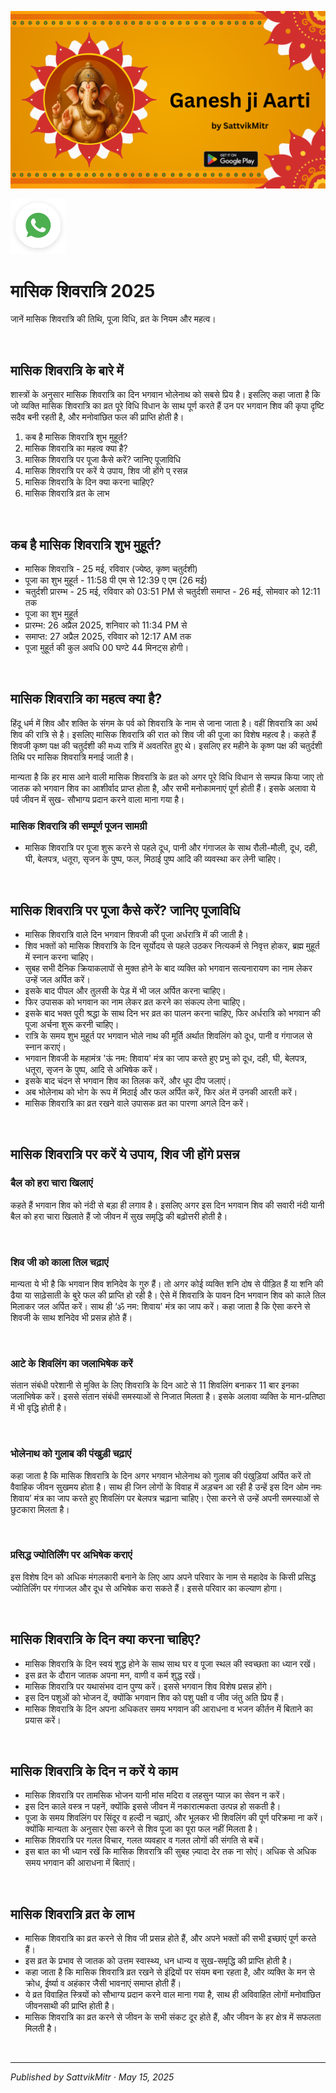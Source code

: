<!-- Banner SVG -->
![Banner](https://raw.githubusercontent.com/anandwana001/content-repo/refs/heads/main/aarti/ganesh/ganesh_ji_aarti_banner.png)

<!-- Share & WhatsApp icons as SVG -->
<a href="https://api.whatsapp.com/send?text=Check%20out%20this%20article%20in%20the%20Hanuman%20Chalisa%20app%3A%20https%3A%2F%2Fwww.sattvikmitr.com%2Farticles%3FcontentUrl%3Dhttps%253A%252F%252Fraw.githubusercontent.com%252Fanandwana001%252Fcontent-repo%252Frefs%252Fheads%252Fmain%252Faarti%252Fganesh%252Fganesh_aarti_english.md%26title%3DGanesh%2520Aarti">
  <img src="https://raw.githubusercontent.com/anandwana001/content-repo/refs/heads/main/assets/ic_wtsapp_share_rounded.svg" alt="WhatsApp"/>
</a>

<br>

# मासिक शिवरात्रि 2025
जानें मासिक शिवरात्रि की तिथि, पूजा विधि, व्रत के नियम और महत्व।

<br>

## मासिक शिवरात्रि के बारे में
शास्त्रों के अनुसार मासिक शिवरात्रि का दिन भगवान भोलेनाथ को सबसे प्रिय है। इसलिए कहा जाता है कि जो व्यक्ति मासिक शिवरात्रि का व्रत पूरे विधि विधान के साथ पूर्ण करते हैं उन पर भगवान शिव की कृपा दृष्टि सदैव बनी रहती है, और मनोवांछित फल की प्राप्ति होती है।

1. कब है मासिक शिवरात्रि शुभ मुहूर्त?
2. मासिक शिवरात्रि का महत्व क्या है?
3. मासिक शिवरात्रि पर पूजा कैसे करें? जानिए पूजाविधि
4. मासिक शिवरात्रि पर करें ये उपाय, शिव जी होंगे प् रसन्न
5. मासिक शिवरात्रि के दिन क्या करना चाहिए?
6. मासिक शिवरात्रि व्रत के लाभ

<br>

## कब है मासिक शिवरात्रि शुभ मुहूर्त?
- मासिक शिवरात्रि - 25 मई, रविवार (ज्येष्ठ, कृष्ण चतुर्दशी)
- पूजा का शुभ मुहूर्त - 11:58 पी एम से 12:39 ए एम (26 मई)
- चतुर्दशी प्रारम्भ - 25 मई, रविवार को 03:51 PM से
चतुर्दशी समाप्त - 26 मई, सोमवार को 12:11 तक
- पूजा का शुभ मुहूर्त
- प्रारम्भ: 26 अप्रैल 2025, शनिवार को 11:34 PM से
- समाप्त: 27 अप्रैल 2025, रविवार को 12:17 AM तक
- पूजा मुहूर्त की कुल अवधि 00 घण्टे 44 मिनट्स होगी।

<br>

## मासिक शिवरात्रि का महत्व क्या है?
हिंदू धर्म में शिव और शक्ति के संगम के पर्व को शिवरात्रि के नाम से जाना जाता है। वहीं शिवरात्रि का अर्थ शिव की रात्रि से है। इसलिए मासिक शिवरात्रि की रात को शिव जी की पूजा का विशेष महत्व है। कहते हैं शिवजी कृष्ण पक्ष की चतुर्दशी की मध्य रात्रि में अवतरित हुए थे। इसलिए हर महीने के कृष्ण पक्ष की चतुर्दशी तिथि पर मासिक शिवरात्रि मनाई जाती है।

मान्यता है कि हर मास आने वाली मासिक शिवरात्रि के व्रत को अगर पूरे विधि विधान से सम्पन्न किया जाए तो जातक को भगवान शिव का आशीर्वाद प्राप्त होता है, और सभी मनोकामनाएं पूर्ण होती हैं। इसके अलावा ये पर्व जीवन में सुख- सौभाग्य प्रदान करने वाला माना गया है।

### मासिक शिवरात्रि की सम्पूर्ण पूजन सामग्री
- मासिक शिवरात्रि पर पूजा शुरू करने से पहले दूध, पानी और गंगाजल के साथ रौली-मौली, दूध, दही, घी, बेलपत्र, धतूरा, सृजन के पुष्प, फल, मिठाई पुष्प आदि की व्यवस्था कर लेनी चाहिए।

<br>

## मासिक शिवरात्रि पर पूजा कैसे करें? जानिए पूजाविधि
- मासिक शिवरात्रि वाले दिन भगवान शिवजी की पूजा अर्धरात्रि में की जाती है।
- शिव भक्तों को मासिक शिवरात्रि के दिन सूर्योदय से पहले उठकर नित्यकर्म से निवृत्त होकर, ब्रह्म मुहूर्त में स्नान करना चाहिए।
- सुबह सभी दैनिक क्रियाकलापों से मुक्त होने के बाद व्यक्ति को भगवान सत्यनारायण का नाम लेकर उन्हें जल अर्पित करें।
- इसके बाद पीपल और तुलसी के पेड़ में भी जल अर्पित करना चाहिए।
- फिर उपासक को भगवान का नाम लेकर व्रत करने का संकल्प लेना चाहिए।
- इसके बाद भक्त पूरी श्रद्धा के साथ दिन भर व्रत का पालन करना चाहिए, फिर अर्धरात्रि को भगवान की पूजा अर्चना शुरू करनी चाहिए।
- रात्रि के समय शुभ मुहूर्त पर भगवान भोले नाथ की मूर्ति अर्थात शिवलिंग को दूध, पानी व गंगाजल से स्नान कराएं।
- भगवान शिवजी के महामंत्र 'ऊं नम: शिवाय' मंत्र का जाप करते हुए प्रभु को दूध, दही, घी, बेलपत्र, धतूरा, सृजन के पुष्प, आदि से अभिषेक करें।
- इसके बाद चंदन से भगवान शिव का तिलक करें, और धूप दीप जलाएं।
- अब भोलेनाथ को भोग के रूप में मिठाई और फल अर्पित करें, फिर अंत में उनकी आरती करें।
- मासिक शिवरात्रि का व्रत रखने वाले उपासक व्रत का पारणा अगले दिन करें।

<br>

## मासिक शिवरात्रि पर करें ये उपाय, शिव जी होंगे प्रसन्न
### बैल को हरा चारा खिलाएं
कहते हैं भगवान शिव को नंदी से बड़ा ही लगाव है। इसलिए अगर इस दिन भगवान शिव की सवारी नंदी यानी बैल को हरा चारा खिलाते हैं जो जीवन में सुख समृद्धि की बढ़ोत्तरी होती है।

<br>

### शिव जी को काला तिल चढ़ाएं
मान्यता ये भी है कि भगवान शिव शनिदेव के गुरु हैं। तो अगर कोई व्यक्ति शनि दोष से पीड़ित हैं या शनि की ढैया या साढ़ेसाती के बुरे फल की प्राप्ति हो रही है। ऐसे में शिवरात्रि के पावन दिन भगवान शिव को काले तिल मिलाकर जल अर्पित करें। साथ ही ‘ॐ नम: शिवाय' मंत्र का जाप करें। कहा जाता है कि ऐसा करने से शिवजी के साथ शनिदेव भी प्रसन्न होते हैं।

<br>

### आटे के शिवलिंग का जलाभिषेक करें
संतान संबंधी परेशानी से मुक्ति के लिए शिवरात्रि के दिन आटे से 11 शिवलिंग बनाकर 11 बार इनका जलाभिषेक करें। इससे संतान संबंधी समस्याओं से निजात मिलता है। इसके अलावा व्यक्ति के मान-प्रतिष्ठा में भी वृद्धि होती है।

<br>

### भोलेनाथ को गुलाब की पंखुड़ी चढ़ाएं
कहा जाता है कि मासिक शिवरात्रि के दिन अगर भगवान भोलेनाथ को गुलाब की पंखुड़ियां अर्पित करें तो वैवाहिक जीवन सुखमय होता है। साथ ही जिन लोगों के विवाह में अड़चन आ रही है उन्हें इस दिन ओम नमः शिवाय’ मंत्र का जाप करते हुए शिवलिंग पर बेलपत्र चढ़ाना चाहिए। ऐसा करने से उन्हें अपनी समस्याओं से छुटकारा मिलता है।

<br>

### प्रसिद्ध ज्योतिर्लिंग पर अभिषेक कराएं
इस विशेष दिन को अधिक मंगलकारी बनाने के लिए आप अपने परिवार के नाम से महादेव के किसी प्रसिद्ध ज्योतिर्लिंग पर गंगाजल और दूध से अभिषेक करा सकते हैं। इससे परिवार का कल्याण होगा।

<br>

## मासिक शिवरात्रि के दिन क्या करना चाहिए?
- मासिक शिवरात्रि के दिन स्वयं शुद्ध होने के साथ साथ घर व पूजा स्थल की स्वच्छता का ध्यान रखें।
- इस व्रत के दौरान जातक अपना मन, वाणी व कर्म शुद्ध रखें।
- मासिक शिवरात्रि पर यथासंभव दान पुण्य करें। इससे भगवान शिव विशेष प्रसन्न होंगे।
- इस दिन पशुओं को भोजन दें, क्योंकि भगवान शिव को पशु पक्षी व जीव जंतु अति प्रिय हैं।
- मासिक शिवरात्रि के दिन अपना अधिकतर समय भगवान की आराधना व भजन कीर्तन में बिताने का प्रयास करें।

<br>

## मासिक शिवरात्रि के दिन न करें ये काम
- मासिक शिवरात्रि पर तामसिक भोजन यानी मांस मदिरा व लहसुन प्याज़ का सेवन न करें।
- इस दिन काले वस्त्र न पहनें, क्योंकि इससे जीवन में नकारात्मकता उत्पन्न हो सकती है।
- पूजा के समय शिवलिंग पर सिंदूर व हल्दी न चढ़ाएं, और भूलकर भी शिवलिंग की पूर्ण परिक्रमा ना करें। क्योंकि मान्यता के अनुसार ऐसा करने से शिव पूजा का पूरा फल नहीं मिलता है।
- मासिक शिवरात्रि पर गलत विचार, गलत व्यवहार व गलत लोगों की संगति से बचें।
- इस बात का भी ध्यान रखें कि मासिक शिवरात्रि की सुबह ज़्यादा देर तक ना सोएं। अधिक से अधिक समय भगवान की आराधना में बिताएं।

<br>

## मासिक शिवरात्रि व्रत के लाभ
- मासिक शिवरात्रि का व्रत करने से शिव जी प्रसन्न होते हैं, और अपने भक्तों की सभी इच्छाएं पूर्ण करते हैं।
- इस व्रत के प्रभाव से जातक को उत्तम स्वास्थ्य, धन धान्य व सुख-समृद्धि की प्राप्ति होती है।
- कहा जाता है कि मासिक शिवरात्रि व्रत रखने से इंद्रियों पर संयम बना रहता है, और व्यक्ति के मन से क्रोध, ईर्ष्या व अहंकार जैसी भावनाएं समाप्त होती हैं।
- ये व्रत विवाहित स्त्रियों को सौभाग्य प्रदान करने वाल माना गया है, साथ ही अविवाहित लोगों मनोवांछित जीवनसाथी की प्राप्ति होती है।
- मासिक शिवरात्रि का व्रत करने से जीवन के सभी संकट दूर होते हैं, और जीवन के हर क्षेत्र में सफलता मिलती है।

<br>

---

*Published by SattvikMitr · May 15, 2025*
